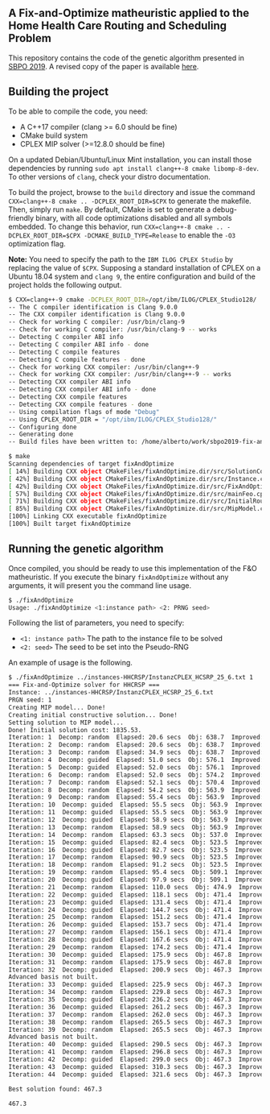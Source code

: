 ## A Fix-and-Optimize matheuristic applied to the Home Health Care Routing and Scheduling Problem

This repository contains the code of the genetic algorithm presented in [SBPO 2019](sbpo2019.galoa.com.br/).
A revised copy of the paper is available [here](neto2019-sbpo.pdf).

## Building the project

To be able to compile the code, you need:
- A C++17 compiler (clang >= 6.0 should be fine)
- CMake build system
- CPLEX MIP solver (>=12.8.0 should be fine)

On a updated Debian/Ubuntu/Linux Mint installation, you can install those dependencies
by running `sudo apt install clang++-8 cmake libomp-8-dev`. To other versions of `clang`,
check your distro documentation.

To build the project, browse to the `build` directory and issue the command `CXX=clang++-8 cmake .. -DCPLEX_ROOT_DIR=$CPX` to generate the makefile. Then, simply run `make`. By default, CMake is set to generate a debug-friendly binary, with all code optimizations disabled and all symbols embedded. To change this behavior, run `CXX=clang++-8 cmake .. -DCPLEX_ROOT_DIR=$CPX -DCMAKE_BUILD_TYPE=Release` to enable the `-O3` optimization flag.

__Note:__ You need to specify the path to the `IBM ILOG CPLEX Studio` by replacing the value of `$CPX`. Supposing a standard installation of CPLEX on a Ubuntu 18.04 system and `clang 9`, the entire configuration and build of the project holds the following output.

```bash
$ CXX=clang++-9 cmake -DCPLEX_ROOT_DIR=/opt/ibm/ILOG/CPLEX_Studio128/ ..
-- The C compiler identification is Clang 9.0.0
-- The CXX compiler identification is Clang 9.0.0
-- Check for working C compiler: /usr/bin/clang-9
-- Check for working C compiler: /usr/bin/clang-9 -- works
-- Detecting C compiler ABI info
-- Detecting C compiler ABI info - done
-- Detecting C compile features
-- Detecting C compile features - done
-- Check for working CXX compiler: /usr/bin/clang++-9
-- Check for working CXX compiler: /usr/bin/clang++-9 -- works
-- Detecting CXX compiler ABI info
-- Detecting CXX compiler ABI info - done
-- Detecting CXX compile features
-- Detecting CXX compile features - done
-- Using compilation flags of mode "Debug"
-- Using CPLEX_ROOT_DIR = "/opt/ibm/ILOG/CPLEX_Studio128/"
-- Configuring done
-- Generating done
-- Build files have been written to: /home/alberto/work/sbpo2019-fix-and-optimize/build

$ make
Scanning dependencies of target fixAndOptimize
[ 14%] Building CXX object CMakeFiles/fixAndOptimize.dir/src/SolutionCopy.cpp.o
[ 42%] Building CXX object CMakeFiles/fixAndOptimize.dir/src/Instance.cpp.o
[ 42%] Building CXX object CMakeFiles/fixAndOptimize.dir/src/FixAndOptimize.cpp.o
[ 57%] Building CXX object CMakeFiles/fixAndOptimize.dir/src/mainFeo.cpp.o
[ 71%] Building CXX object CMakeFiles/fixAndOptimize.dir/src/InitialRouting.cpp.o
[ 85%] Building CXX object CMakeFiles/fixAndOptimize.dir/src/MipModel.cpp.o
[100%] Linking CXX executable fixAndOptimize
[100%] Built target fixAndOptimize

```

## Running the genetic algorithm

Once compiled, you should be ready to use this implementation of the F&O matheuristic. If you execute the binary `fixAndOptimize` without any arguments, it will present you the command line usage.

```bash
$ ./fixAndOptimize
Usage: ./fixAndOptimize <1:instance path> <2: PRNG seed>
```

Following the list of parameters, you need to specify:

- `<1: instance path>` The path to the instance file to be solved
- `<2: seed>` The seed to be set into the Pseudo-RNG

An example of usage is the following.

```bash
$ ./fixAndOptimize ../instances-HHCRSP/InstanzCPLEX_HCSRP_25_6.txt 1
=== Fix-and-Optimize solver for HHCRSP ===
Instance: ../instances-HHCRSP/InstanzCPLEX_HCSRP_25_6.txt
PRGN seed: 1
Creating MIP model... Done!
Creating initial constructive solution... Done!
Setting solution to MIP model...
Done! Initial solution cost: 1835.53.
Iteration: 1  Decomp: random  Elapsed: 20.6 secs  Obj: 638.7  Improved: 187.4%  IWoI: 0
Iteration: 2  Decomp: random  Elapsed: 20.6 secs  Obj: 638.7  Improved: 0.0%  IWoI: 0
Iteration: 3  Decomp: random  Elapsed: 34.9 secs  Obj: 638.7  Improved: 0.0%  IWoI: 1
Iteration: 4  Decomp: guided  Elapsed: 51.0 secs  Obj: 576.1  Improved: 10.9%  IWoI: 2
Iteration: 5  Decomp: guided  Elapsed: 52.0 secs  Obj: 576.1  Improved: 0.0%  IWoI: 0
Iteration: 6  Decomp: random  Elapsed: 52.0 secs  Obj: 574.2  Improved: 0.3%  IWoI: 1
Iteration: 7  Decomp: random  Elapsed: 52.1 secs  Obj: 570.4  Improved: 0.7%  IWoI: 0
Iteration: 8  Decomp: random  Elapsed: 54.2 secs  Obj: 563.9  Improved: 1.2%  IWoI: 0
Iteration: 9  Decomp: random  Elapsed: 55.4 secs  Obj: 563.9  Improved: 0.0%  IWoI: 0
Iteration: 10  Decomp: guided  Elapsed: 55.5 secs  Obj: 563.9  Improved: 0.0%  IWoI: 1
Iteration: 11  Decomp: guided  Elapsed: 55.5 secs  Obj: 563.9  Improved: 0.0%  IWoI: 2
Iteration: 12  Decomp: guided  Elapsed: 58.9 secs  Obj: 563.9  Improved: 0.0%  IWoI: 3
Iteration: 13  Decomp: random  Elapsed: 58.9 secs  Obj: 563.9  Improved: 0.0%  IWoI: 4
Iteration: 14  Decomp: random  Elapsed: 63.3 secs  Obj: 537.0  Improved: 5.0%  IWoI: 5
Iteration: 15  Decomp: guided  Elapsed: 82.4 secs  Obj: 523.5  Improved: 2.6%  IWoI: 0
Iteration: 16  Decomp: guided  Elapsed: 82.7 secs  Obj: 523.5  Improved: 0.0%  IWoI: 0
Iteration: 17  Decomp: random  Elapsed: 90.9 secs  Obj: 523.5  Improved: 0.0%  IWoI: 1
Iteration: 18  Decomp: random  Elapsed: 91.2 secs  Obj: 523.5  Improved: 0.0%  IWoI: 2
Iteration: 19  Decomp: random  Elapsed: 95.4 secs  Obj: 509.1  Improved: 2.8%  IWoI: 3
Iteration: 20  Decomp: guided  Elapsed: 97.9 secs  Obj: 509.1  Improved: 0.0%  IWoI: 0
Iteration: 21  Decomp: random  Elapsed: 110.0 secs  Obj: 474.9  Improved: 7.2%  IWoI: 1
Iteration: 22  Decomp: guided  Elapsed: 118.1 secs  Obj: 471.4  Improved: 0.7%  IWoI: 0
Iteration: 23  Decomp: guided  Elapsed: 131.4 secs  Obj: 471.4  Improved: 0.0%  IWoI: 0
Iteration: 24  Decomp: guided  Elapsed: 144.7 secs  Obj: 471.4  Improved: 0.0%  IWoI: 1
Iteration: 25  Decomp: random  Elapsed: 151.2 secs  Obj: 471.4  Improved: 0.0%  IWoI: 2
Iteration: 26  Decomp: guided  Elapsed: 153.7 secs  Obj: 471.4  Improved: 0.0%  IWoI: 3
Iteration: 27  Decomp: random  Elapsed: 156.1 secs  Obj: 471.4  Improved: 0.0%  IWoI: 4
Iteration: 28  Decomp: guided  Elapsed: 167.6 secs  Obj: 471.4  Improved: 0.0%  IWoI: 5
Iteration: 29  Decomp: random  Elapsed: 174.2 secs  Obj: 471.4  Improved: 0.0%  IWoI: 6
Iteration: 30  Decomp: guided  Elapsed: 175.9 secs  Obj: 467.8  Improved: 0.8%  IWoI: 7
Iteration: 31  Decomp: random  Elapsed: 175.9 secs  Obj: 467.8  Improved: -0.0%  IWoI: 0
Iteration: 32  Decomp: guided  Elapsed: 200.9 secs  Obj: 467.3  Improved: 0.1%  IWoI: 1
Advanced basis not built.
Iteration: 33  Decomp: guided  Elapsed: 225.9 secs  Obj: 467.3  Improved: -0.0%  IWoI: 0
Iteration: 34  Decomp: random  Elapsed: 229.8 secs  Obj: 467.3  Improved: 0.0%  IWoI: 1
Iteration: 35  Decomp: guided  Elapsed: 236.2 secs  Obj: 467.3  Improved: 0.0%  IWoI: 2
Iteration: 36  Decomp: guided  Elapsed: 261.2 secs  Obj: 467.3  Improved: 0.0%  IWoI: 3
Iteration: 37  Decomp: random  Elapsed: 262.0 secs  Obj: 467.3  Improved: 0.0%  IWoI: 4
Iteration: 38  Decomp: random  Elapsed: 265.5 secs  Obj: 467.3  Improved: 0.0%  IWoI: 5
Iteration: 39  Decomp: random  Elapsed: 265.5 secs  Obj: 467.3  Improved: 0.0%  IWoI: 6
Advanced basis not built.
Iteration: 40  Decomp: guided  Elapsed: 290.5 secs  Obj: 467.3  Improved: 0.0%  IWoI: 7
Iteration: 41  Decomp: random  Elapsed: 296.8 secs  Obj: 467.3  Improved: 0.0%  IWoI: 8
Iteration: 42  Decomp: guided  Elapsed: 299.0 secs  Obj: 467.3  Improved: 0.0%  IWoI: 9
Iteration: 43  Decomp: guided  Elapsed: 310.3 secs  Obj: 467.3  Improved: 0.0%  IWoI: 10
Iteration: 44  Decomp: guided  Elapsed: 321.6 secs  Obj: 467.3  Improved: 0.0%  IWoI: 11

Best solution found: 467.3

467.3
```
